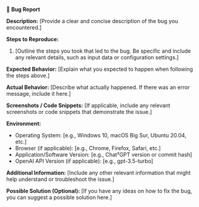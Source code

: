 🐛 **Bug Report**

**Description:**
[Provide a clear and concise description of the bug you encountered.]

**Steps to Reproduce:**
1. [Outline the steps you took that led to the bug. Be specific and include any relevant details, such as input data or configuration settings.]

**Expected Behavior:**
[Explain what you expected to happen when following the steps above.]

**Actual Behavior:**
[Describe what actually happened. If there was an error message, include it here.]

**Screenshots / Code Snippets:**
[If applicable, include any relevant screenshots or code snippets that demonstrate the issue.]

**Environment:**
- Operating System: [e.g., Windows 10, macOS Big Sur, Ubuntu 20.04, etc.]
- Browser (if applicable): [e.g., Chrome, Firefox, Safari, etc.]
- Application/Software Version: [e.g., Chat²GPT version or commit hash]
- OpenAI API Version (if applicable): [e.g., gpt-3.5-turbo]

**Additional Information:**
[Include any other relevant information that might help understand or troubleshoot the issue.]

**Possible Solution (Optional):**
[If you have any ideas on how to fix the bug, you can suggest a possible solution here.]
